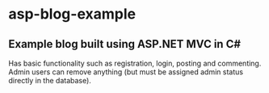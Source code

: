 # asp-blog-example
## Example blog built using ASP.NET MVC in C#
Has basic functionality such as registration, login, posting and commenting.
Admin users can remove anything (but must be assigned admin status directly in the database).
